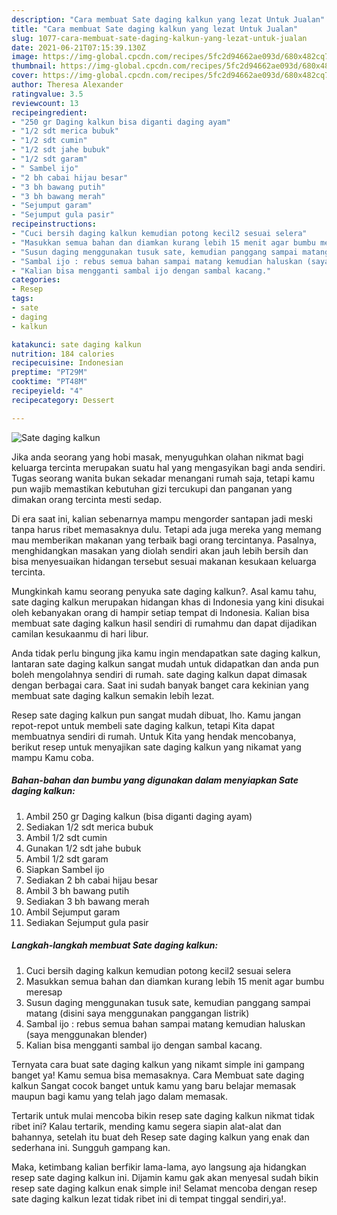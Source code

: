 ```yaml
---
description: "Cara membuat Sate daging kalkun yang lezat Untuk Jualan"
title: "Cara membuat Sate daging kalkun yang lezat Untuk Jualan"
slug: 1077-cara-membuat-sate-daging-kalkun-yang-lezat-untuk-jualan
date: 2021-06-21T07:15:39.130Z
image: https://img-global.cpcdn.com/recipes/5fc2d94662ae093d/680x482cq70/sate-daging-kalkun-foto-resep-utama.jpg
thumbnail: https://img-global.cpcdn.com/recipes/5fc2d94662ae093d/680x482cq70/sate-daging-kalkun-foto-resep-utama.jpg
cover: https://img-global.cpcdn.com/recipes/5fc2d94662ae093d/680x482cq70/sate-daging-kalkun-foto-resep-utama.jpg
author: Theresa Alexander
ratingvalue: 3.5
reviewcount: 13
recipeingredient:
- "250 gr Daging kalkun bisa diganti daging ayam"
- "1/2 sdt merica bubuk"
- "1/2 sdt cumin"
- "1/2 sdt jahe bubuk"
- "1/2 sdt garam"
- " Sambel ijo"
- "2 bh cabai hijau besar"
- "3 bh bawang putih"
- "3 bh bawang merah"
- "Sejumput garam"
- "Sejumput gula pasir"
recipeinstructions:
- "Cuci bersih daging kalkun kemudian potong kecil2 sesuai selera"
- "Masukkan semua bahan dan diamkan kurang lebih 15 menit agar bumbu meresap"
- "Susun daging menggunakan tusuk sate, kemudian panggang sampai matang (disini saya menggunakan panggangan listrik)"
- "Sambal ijo : rebus semua bahan sampai matang kemudian haluskan (saya menggunakan blender)"
- "Kalian bisa mengganti sambal ijo dengan sambal kacang."
categories:
- Resep
tags:
- sate
- daging
- kalkun

katakunci: sate daging kalkun 
nutrition: 184 calories
recipecuisine: Indonesian
preptime: "PT29M"
cooktime: "PT48M"
recipeyield: "4"
recipecategory: Dessert

---
```



![Sate daging kalkun](https://img-global.cpcdn.com/recipes/5fc2d94662ae093d/680x482cq70/sate-daging-kalkun-foto-resep-utama.jpg)

Jika anda seorang yang hobi masak, menyuguhkan olahan nikmat bagi keluarga tercinta merupakan suatu hal yang mengasyikan bagi anda sendiri. Tugas seorang  wanita bukan sekadar menangani rumah saja, tetapi kamu pun wajib memastikan kebutuhan gizi tercukupi dan panganan yang dimakan orang tercinta mesti sedap.

Di era  saat ini, kalian sebenarnya mampu mengorder santapan jadi meski tanpa harus ribet memasaknya dulu. Tetapi ada juga mereka yang memang mau memberikan makanan yang terbaik bagi orang tercintanya. Pasalnya, menghidangkan masakan yang diolah sendiri akan jauh lebih bersih dan bisa menyesuaikan hidangan tersebut sesuai makanan kesukaan keluarga tercinta. 



Mungkinkah kamu seorang penyuka sate daging kalkun?. Asal kamu tahu, sate daging kalkun merupakan hidangan khas di Indonesia yang kini disukai oleh kebanyakan orang di hampir setiap tempat di Indonesia. Kalian bisa membuat sate daging kalkun hasil sendiri di rumahmu dan dapat dijadikan camilan kesukaanmu di hari libur.

Anda tidak perlu bingung jika kamu ingin mendapatkan sate daging kalkun, lantaran sate daging kalkun sangat mudah untuk didapatkan dan anda pun boleh mengolahnya sendiri di rumah. sate daging kalkun dapat dimasak dengan berbagai cara. Saat ini sudah banyak banget cara kekinian yang membuat sate daging kalkun semakin lebih lezat.

Resep sate daging kalkun pun sangat mudah dibuat, lho. Kamu jangan repot-repot untuk membeli sate daging kalkun, tetapi Kita dapat membuatnya sendiri di rumah. Untuk Kita yang hendak mencobanya, berikut resep untuk menyajikan sate daging kalkun yang nikamat yang mampu Kamu coba.

<!--inarticleads1-->

##### Bahan-bahan dan bumbu yang digunakan dalam menyiapkan Sate daging kalkun:

1. Ambil 250 gr Daging kalkun (bisa diganti daging ayam)
1. Sediakan 1/2 sdt merica bubuk
1. Ambil 1/2 sdt cumin
1. Gunakan 1/2 sdt jahe bubuk
1. Ambil 1/2 sdt garam
1. Siapkan  Sambel ijo
1. Sediakan 2 bh cabai hijau besar
1. Ambil 3 bh bawang putih
1. Sediakan 3 bh bawang merah
1. Ambil Sejumput garam
1. Sediakan Sejumput gula pasir




<!--inarticleads2-->

##### Langkah-langkah membuat Sate daging kalkun:

1. Cuci bersih daging kalkun kemudian potong kecil2 sesuai selera
1. Masukkan semua bahan dan diamkan kurang lebih 15 menit agar bumbu meresap
1. Susun daging menggunakan tusuk sate, kemudian panggang sampai matang (disini saya menggunakan panggangan listrik)
1. Sambal ijo : rebus semua bahan sampai matang kemudian haluskan (saya menggunakan blender)
1. Kalian bisa mengganti sambal ijo dengan sambal kacang.




Ternyata cara buat sate daging kalkun yang nikamt simple ini gampang banget ya! Kamu semua bisa memasaknya. Cara Membuat sate daging kalkun Sangat cocok banget untuk kamu yang baru belajar memasak maupun bagi kamu yang telah jago dalam memasak.

Tertarik untuk mulai mencoba bikin resep sate daging kalkun nikmat tidak ribet ini? Kalau tertarik, mending kamu segera siapin alat-alat dan bahannya, setelah itu buat deh Resep sate daging kalkun yang enak dan sederhana ini. Sungguh gampang kan. 

Maka, ketimbang kalian berfikir lama-lama, ayo langsung aja hidangkan resep sate daging kalkun ini. Dijamin kamu gak akan menyesal sudah bikin resep sate daging kalkun enak simple ini! Selamat mencoba dengan resep sate daging kalkun lezat tidak ribet ini di tempat tinggal sendiri,ya!.

